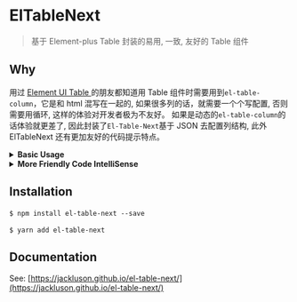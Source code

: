 # ElTableNext

> 基于 Element-plus Table 封装的易用, 一致, 友好的 Table 组件

## Why

用过 [Element UI Table ](https://element-plus.org/en-US/component/table.html)的朋友都知道用 Table 组件时需要用到`el-table-column`，它是和 html 混写在一起的, 如果很多列的话，就需要一个个写配置, 否则需要用循环, 这样的体验对开发者极为不友好。 如果是动态的`el-table-column`的话体验就更差了, 因此封装了`El-Table-Next`基于 JSON 去配置列结构, 此外 ElTableNext 还有更加友好的代码提示特点。

<details>

<summary><strong>Basic Usage</strong></summary>

```vue
<template>
  <el-table-next :column="column" :data="tableData" />
</template>
<script setup lang="ts">
import type { ElTableColumnProps } from 'el-table-next';
/* 引入ElTableColumnProps定义column可获得类型提示 */
const column: ElTableColumnProps[] = [
  {
    type: 'index',
    width: '60px',
    label: '序号',
  },
  {
    prop: 'name',
    label: '名字',
  },
  {
    prop: 'date',
    label: '日期',
  },
  {
    prop: 'address',
    label: '地址',
  },
];
const tableData = [
  {
    date: '2016-05-02',
    name: '佘太君',
    address: '上海市普陀区金沙江路 1516 弄',
  },
  {
    date: '2016-05-04',
    name: '王小虎',
    address: '上海市普陀区金沙江路 1517 弄',
  },
  {
    date: '2016-05-01',
    name: '王小帅',
    address: '上海市普陀区金沙江路 1519 弄',
  },
  {
    date: '2016-05-03',
    name: '王小呆',
    address: '上海市普陀区金沙江路 1516 弄',
  },
];
</script>
```

</details>

<details>
<summary> <strong> More Friendly Code IntelliSense</strong> </summary>

1. ![](./packages/el-table-next-docs/docs/.vitepress/img/snippets.png)
2. ![](./packages/el-table-next-docs/docs/.vitepress/img/snippets2.png)
</details>

## Installation

```shell
$ npm install el-table-next --save
```

```shell
$ yarn add el-table-next
```

## Documentation

See: [https://jackluson.github.io/el-table-next/](https://jackluson.github.io/el-table-next/)
